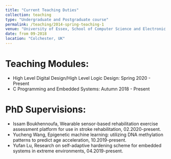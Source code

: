 ```yaml
---
title: "Current Teaching Duties"
collection: teaching
type: "Undergraduate and Postgraduate course"
permalink: /teaching/2014-spring-teaching-1
venue: "University of Essex, School of Computer Science and Electronic Engineering"
date: from 09-2018
location: "Colchester, UK"
---
```



Teaching Modules:
======
- High Level Digital Design/High Level Logic Design: Spring 2020 - Present
- C Programming and Embedded Systems: Autumn 2018 - Present

PhD Supervisions:
======
- Issam Boukhennoufa, Wearable sensor-based rehabilitation exercise assessment platform for use in stroke rehabilitation, 02.2020-present.
- Yucheng Wang, Epigenetic machine learning: utilizing DNA methylation patterns to predict age acceleration, 10.2019-present.
- Yufan Lu, Research on self-adaptive hardening scheme for embedded systems in extreme environments, 04.2019-present.


